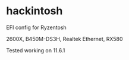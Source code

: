 # hackintosh
EFI config for Ryzentosh

2600X, B450M-DS3H, Realtek Ethernet, RX580

Tested working on 11.6.1
